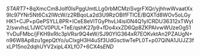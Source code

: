 $START$7+8qXmcCm8JoIf0IsPggUmtLLg0rbMCMziSvgrFXQr/yjhhwWvaatXx9Ic97YNr5Nt6Cs2IWcW/z2RBqoLa2d3U9RzOBIfFTlCE/BQXTd8WOv5oLGyHK1+CJP+pGePSYLL8PR+ICeE8eVlTGyPhvLl4isi0N4Q1yICRDU36312xTWyI2/swvhsL1JWCV0PUL+TeE/qshK27p9+fDo4xxZD6Qp8ZKPAIvwWUzeOg51YvDuFMbc/jFKH9xRIc3pVRsr9Q4eW/SJ90YIG364xR7EOKvktAn2PZAUgN+n96W8Ap8zu1gepQtYo/uCIxgH3H4uSf3UdGsctiwTePL0T+p07QiNA1JUJZ3fxLP15no2dqhUYV2xipL4XLfO7+6CX4s$END$